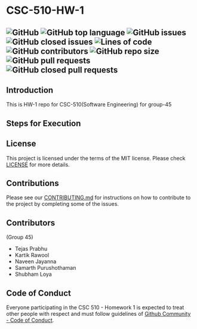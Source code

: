 # CSC-510-HW-1
![GitHub](https://img.shields.io/github/license/TejasPrabhu/CSC-510-HW-1) ![GitHub top language](https://img.shields.io/github/languages/top/TejasPrabhu/CSC-510-HW-1) ![GitHub issues](https://img.shields.io/github/issues-raw/TejasPrabhu/CSC-510-HW-1) ![GitHub closed issues](https://img.shields.io/github/issues-closed-raw/TejasPrabhu/CSC-510-HW-1) ![Lines of code](https://img.shields.io/tokei/lines/github/TejasPrabhu/CSC-510-HW-1) ![GitHub contributors](https://img.shields.io/github/contributors/TejasPrabhu/CSC-510-HW-1) ![GitHub repo size](https://img.shields.io/github/repo-size/TejasPrabhu/CSC-510-HW-1) ![GitHub pull requests](https://img.shields.io/github/issues-pr-raw/TejasPrabhu/CSC-510-HW-1) ![GitHub closed pull requests](https://img.shields.io/github/issues-pr-closed-raw/TejasPrabhu/CSC-510-HW-1)
---
## Introduction
This is HW-1 repo for CSC-510(Software Engineering) for group-45
## Steps for Execution
## License
This project is licensed under the terms of the MIT license. Please check [LICENSE](https://github.com/TejasPrabhu/CSC-510-HW-1/blob/main/LICENSE) for more details.
## Contributions
Please see our [CONTRIBUTING.md]() for instructions on how to contribute to the project by completing some of the issues.
## Contributors 
(Group 45)
- Tejas Prabhu
- Kartik Rawool
- Naveen Jayanna 
- Samarth Purushothaman
- Shubham Loya

## Code of Conduct

Everyone participating in the CSC 510 - Homework 1 is expected to treat other people with respect and must follow guidelines of [Github Community - Code of Conduct](https://docs.github.com/en/site-policy/github-terms/github-community-code-of-conduct).